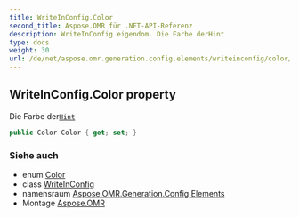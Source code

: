 ```yaml
---
title: WriteInConfig.Color
second_title: Aspose.OMR für .NET-API-Referenz
description: WriteInConfig eigendom. Die Farbe derHint
type: docs
weight: 30
url: /de/net/aspose.omr.generation.config.elements/writeinconfig/color/
---
```

## WriteInConfig.Color property

Die Farbe der[`Hint`](../hint/)

```csharp
public Color Color { get; set; }
```

### Siehe auch

* enum [Color](../../../aspose.omr.generation/color/)
* class [WriteInConfig](../)
* namensraum [Aspose.OMR.Generation.Config.Elements](../../writeinconfig/)
* Montage [Aspose.OMR](../../../)


